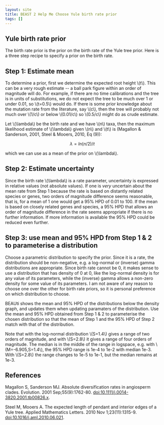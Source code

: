 ```yaml
---
layout: site
title: BEAST 2 Help Me Choose Yule birth rate prior
tags: []
---
```


## Yule birth rate prior

The birth rate prior is the prior on the birth rate of the Yule tree prior. 
Here is a three step recipe to specify a prior on the birth rate.

## Step 1: Estimate mean

To determine a prior, first we determine the expected root height \\(t\\). This can be a very rough estimate -- a ball park figure within an order of magnitude will do. For example, if there are no time calibrations and the tree is in units of substitutions, we do not expect the tree to be much over 1 or under 0.01, so \\(t=0.5\\) would do. If there is some prior knowledge about the mutation rate from the literature, say \\(c\\), then the tree will probably not much over \\(1/c\\) or below \\(0.01/c\\) so \\(0.5/c\\) might do as crude estimate.

Let \\(\lambda\\) be the birth rate and we have \\(n\\) taxa, then the maximum likelihood estimate of \\(\lambda\\) given \\(n\\) and \\(t\\) is (Magallon & Sanderson, 2001, Steel & Mooers, 2010, Eq (9)):

$$ \lambda = ln(n/2)/t $$

which we can use as a mean of the prior on \\(\lambda\\).

## Step 2: Estimate uncertainty

Since the birth rate \\(\lambda\\) is a rate parameter, uncertainty is expressed in relative values (not absolute values). 
If one is *very* uncertain about the mean rate from Step 1 because the rate is based on distantly related species or genes, two orders of magnitude difference seems reasonable, that is, for a mean of 1 one would get a 95% HPD of 0.01 to 100.
If the mean is based on closely related genes and species, a 95% HPD that allows an order of magnitude difference in the rate seems appropriate if there is no further information.
If more information is available the 95% HPD could be reduced even further.

## Step 3: use mean and 95% HPD from Step 1 & 2 to parameterise a distribution

Choose a parametric distribution to specify the prior.
Since it is a rate, the distribution should be non-negative, e.g. a log-normal or (inverse) gamma distributions are appropriate.
Since birth rate cannot be 0, it makes sense to use a distribution that has density of 0 at 0, like the log-normal density is for any value of its parameters, while the (inverse) gamma allows a non-zero density for some value of its parameters.
I am not aware of any reason to choose one over the other for birth rate priors, so it is personal preference on which distribution to choose.

BEAUti shows the mean and 95% HPD of the distributions below the density graph, and updates them when updating paramaters of the distribution.
Use the mean and 95% HPD obtained from Step 1 & 2 to parameterise the chosen distribution so that the mean of Step 1 and the 95% HPD of Step 2 match with that of the distribution. 

Note that with the log-normal distribution \\(S=1.4\\) gives a range of two orders of magnitude, and with \\(S=2.8\\) it gives a range of four orders of magnitude. 
The median is in the middle of the range in logspace, e.g. with \\(M=-6.905,S=1.4\\), the 95% HPD range is 1e-4 to 1e-2 with median 1e-3. 
With \\(S=2.8\\) the range changes to 1e-5 to 1e-1, but the median remains at 1e-3.


## References

Magallon S, Sanderson MJ. Absolute diversification rates in angiosperm clades. Evolution. 2001 Sep;55(9):1762-80. <a href="http://doi.org/10.1111/j.0014-3820.2001.tb00826.x">doi:10.1111/j.0014-3820.2001.tb00826.x</a>.

Steel M, Mooers A. The expected length of pendant and interior edges of a Yule tree. Applied Mathematics Letters. 2010 Nov 1;23(11):1315-9. <a href="https://doi.org/10.1016/j.aml.2010.06.021">doi:10.1016/j.aml.2010.06.021</a>.
